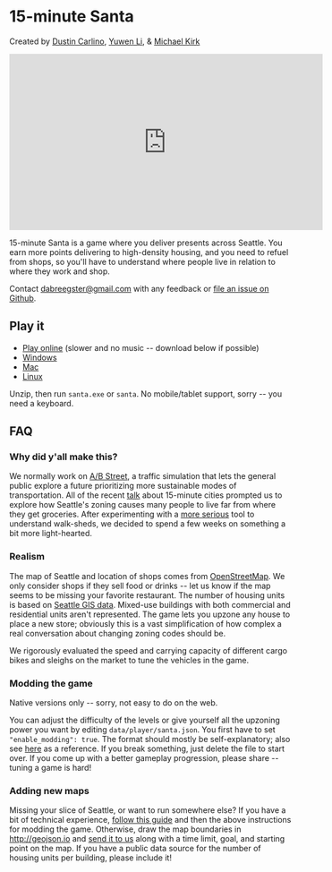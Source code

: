 # 15-minute Santa

Created by [Dustin Carlino](https://abstreet.org),
[Yuwen Li](https://www.yuwen-li.com/), &
[Michael Kirk](https://michaelkirk.github.io/)

<iframe width="560" height="315" src="https://www.youtube.com/embed/mrIsVMLZ_yc" frameborder="0" allow="autoplay; encrypted-media" allowfullscreen></iframe>

15-minute Santa is a game where you deliver presents across Seattle. You earn
more points delivering to high-density housing, and you need to refuel from
shops, so you'll have to understand where people live in relation to where they
work and shop.

Contact <dabreegster@gmail.com> with any feedback or
[file an issue on Github](https://github.com/a-b-street/abstreet/issues/new).

## Play it

- [Play online](https://play.abstreet.org/0.3.43/santa.html) (slower and no music
  -- download below if possible)
- [Windows](https://github.com/a-b-street/abstreet/releases/download/v0.3.43/abstreet_windows_v0_3_43.zip)
- [Mac](https://github.com/a-b-street/abstreet/releases/download/v0.3.43/abstreet_mac_v0_3_43.zip)
- [Linux](https://github.com/a-b-street/abstreet/releases/download/v0.3.43/abstreet_linux_v0_3_43.zip)

Unzip, then run `santa.exe` or `santa`. No mobile/tablet support, sorry -- you
need a keyboard.

## FAQ

### Why did y'all make this?

We normally work on [A/B Street](https://abstreet.org), a traffic simulation
that lets the general public explore a future prioritizing more sustainable
modes of transportation. All of the recent
[talk](https://crosscut.com/focus/2020/11/seattle-could-become-next-15-minute-city)
about 15-minute cities prompted us to explore how Seattle's zoning causes many
people to live far from where they get groceries. After experimenting with a
[more serious](fifteen_min.md) tool to understand walk-sheds, we decided to
spend a few weeks on something a bit more light-hearted.

### Realism

The map of Seattle and location of shops comes from
[OpenStreetMap](https://www.openstreetmap.org/about). We only consider shops if
they sell food or drinks -- let us know if the map seems to be missing your
favorite restaurant. The number of housing units is based on
[Seattle GIS data](https://data-seattlecitygis.opendata.arcgis.com/datasets/current-land-use-zoning-detail).
Mixed-use buildings with both commercial and residential units aren't
represented. The game lets you upzone any house to place a new store; obviously
this is a vast simplification of how complex a real conversation about changing
zoning codes should be.

We rigorously evaluated the speed and carrying capacity of different cargo bikes
and sleighs on the market to tune the vehicles in the game.

### Modding the game

Native versions only -- sorry, not easy to do on the web.

You can adjust the difficulty of the levels or give yourself all the upzoning
power you want by editing `data/player/santa.json`. You first have to set
`"enable_modding": true`. The format should mostly be self-explanatory; also see
[here](https://github.com/a-b-street/abstreet/blob/be589f7ef4f649bb5a35bfe8de0bc81a9deeb029/santa/src/session.rs#L13)
as a reference. If you break something, just delete the file to start over. If
you come up with a better gameplay progression, please share -- tuning a game is
hard!

### Adding new maps

Missing your slice of Seattle, or want to run somewhere else? If you have a bit
of technical experience, [follow this guide](../user/new_city.md) and then the
above instructions for modding the game. Otherwise, draw the map boundaries in
<http://geojson.io> and
[send it to us](https://github.com/a-b-street/abstreet/issues/new) along with a
time limit, goal, and starting point on the map. If you have a public data
source for the number of housing units per building, please include it!

